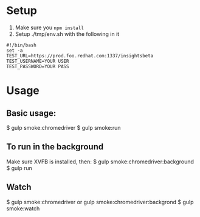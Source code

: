 # Setup
1. Make sure you `npm install`
1. Setup ./tmp/env.sh with the following in it
```
#!/bin/bash
set -a
TEST_URL=https://prod.foo.redhat.com:1337/insightsbeta
TEST_USERNAME=YOUR USER
TEST_PASSWORD=YOUR PASS
```

# Usage

## Basic usage:
$ gulp smoke:chromedriver
$ gulp smoke:run

## To run in the background
Make sure XVFB is installed, then:
$ gulp smoke:chromedriver:background
$ gulp run

## Watch
$ gulp smoke:chromedriver or gulp smoke:chromedriver:backgrond
$ gulp smoke:watch
